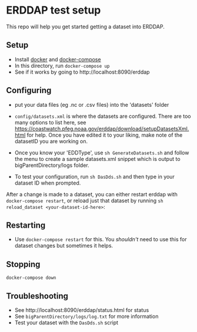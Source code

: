 # ERDDAP test setup

This repo will help you get started getting a dataset into ERDDAP.

## Setup

- Install [docker](https://docs.docker.com/install/) and [docker-compose](https://docs.docker.com/compose/install/)
- In this directory, run `docker-compose up`
- See if it works by going to http://localhost:8090/erddap

## Configuring
- put your data files (eg .nc or .csv files) into the 'datasets' folder

- `config/datasets.xml` is where the datasets are configured. There are too many options to list here, see https://coastwatch.pfeg.noaa.gov/erddap/download/setupDatasetsXml.html for help. Once you have edited it to your liking, make note of the datasetID you are working on.

 - Once you know your 'EDDType', use `sh GenerateDatasets.sh` and follow the menu to create a sample datasets.xml snippet which is output to bigParentDirectory/logs folder.
- To test your configuration, run `sh DasDds.sh` and then type in your dataset ID when prompted.

After a change is made to a dataset, you can either restart erddap with
`docker-compose restart`, or reload just that dataset by running
`sh reload_dataset <your-dataset-id-here>`:

## Restarting

- Use `docker-compose restart` for this. You _shouldn't_ need to use this for dataset changes but sometimes it helps.

## Stopping

`docker-compose down`

## Troubleshooting

- See http://localhost:8090/erddap/status.html for status
- See `bigParentDirectory/logs/log.txt` for more information
- Test your dataset with the `DasDds.sh` script
